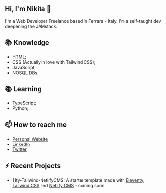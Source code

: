 ## Hi, I'm Nikita 👋

I'm a Web Developer Freelance based in Ferrara - Italy. I'm a self-taught dev deepening the JAMstack.

## 📚 Knowledge
  - HTML;
  - CSS (Actually in love with Tailwind CSS);
  - JavaScript;
  - NOSQL DBs.

## 📚 Learning
  - TypeScript;
  - Python;

## 📫 How to reach me
  - [Personal Website](https://nikitazanella.it)
  - [LinkedIn](https://www.linkedin.com/in/nikita-zanella-b47576156/)
  - [Twitter](https://twitter.com/ZanellaNikita)
  
## ⚡ Recent Projects
  - 11ty-Tailwind-NetlifyCMS: A starter template made with [Eleventy](https://www.11ty.dev/), [Tailwind CSS](https://tailwindcss.com/) and [Netlify CMS](https://www.netlifycms.org/) - coming soon


  
